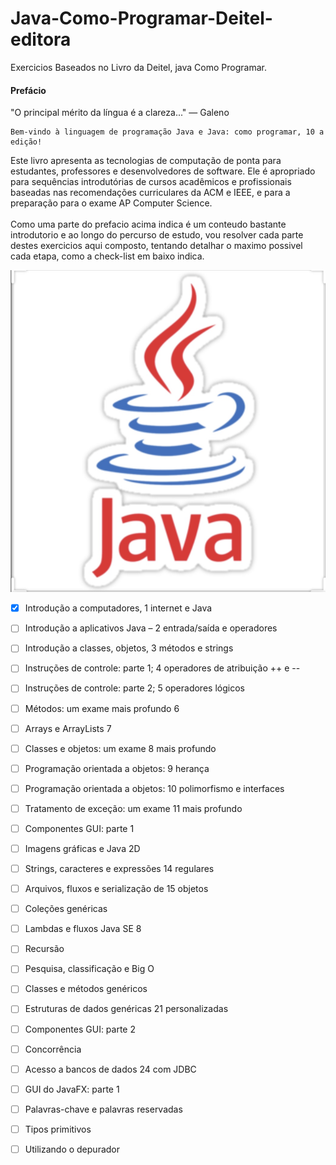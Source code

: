 # Java-Como-Programar-Deitel-editora
Exercicios Baseados no Livro da Deitel,  java Como Programar.

#### Prefácio

"O principal mérito da língua é a clareza..."
— Galeno
<br>


	Bem-vindo à linguagem de programação Java e Java: como programar, 10 a edição! 
Este livro apresenta as tecnologias de
computação de ponta para estudantes, professores e desenvolvedores de software. 
Ele é apropriado para sequências introdutórias de
cursos acadêmicos e profissionais baseadas nas recomendações curriculares da ACM e IEEE, 
e para a preparação para o exame AP Computer Science.
<br>
<br>
	Como uma parte do prefacio acima indica é um conteudo bastante introdutorio e ao longo do percurso de estudo, 
vou resolver cada parte destes exercicios aqui composto, tentando detalhar o maximo possivel cada etapa, como a check-list em baixo indica. 


	
![java image!](IMG_2634.jpg "java log")



- [x] Introdução a computadores, 1 internet e Java



- [ ] Introdução a aplicativos Java – 2 entrada/saída e operadores



- [ ] Introdução a classes, objetos, 3 métodos e strings


- [ ] Instruções de controle: parte 1; 4 operadores de atribuição ++ e --


- [ ] Instruções de controle: parte 2; 5 operadores lógicos


- [ ] Métodos: um exame mais profundo 6

- [ ] Arrays e ArrayLists 7


- [ ] Classes e objetos: um exame 8 mais profundo

- [ ] Programação orientada a objetos: 9 herança


- [ ] Programação orientada a objetos: 10 polimorfismo e interfaces

- [ ] Tratamento de exceção: um exame 11 mais profundo

- [ ] Componentes GUI: parte 1

- [ ] Imagens gráficas e Java 2D

- [ ] Strings, caracteres e expressões 14 regulares

- [ ] Arquivos, fluxos e serialização de 15 objetos

- [ ] Coleções genéricas

- [ ] Lambdas e fluxos Java SE 8

- [ ] Recursão


- [ ] Pesquisa, classificação e Big O


- [ ] Classes e métodos genéricos


- [ ] Estruturas de dados genéricas 21 personalizadas


- [ ] Componentes GUI: parte 2


- [ ] Concorrência


- [ ] Acesso a bancos de dados 24 com JDBC


- [ ] GUI do JavaFX: parte 1


- [ ] Palavras-chave e palavras reservadas


- [ ] Tipos primitivos

- [ ] Utilizando o depurador



